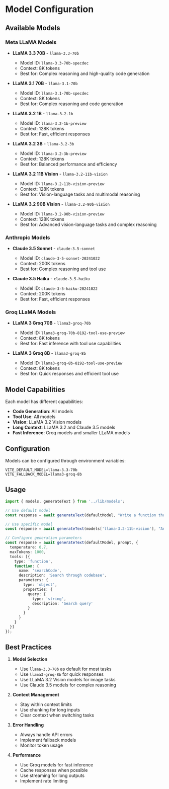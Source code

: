 # Model Configuration

## Available Models

### Meta LLaMA Models
- **LLaMA 3.3 70B** - `llama-3.3-70b`
  - Model ID: `llama-3.3-70b-specdec`
  - Context: 8K tokens
  - Best for: Complex reasoning and high-quality code generation

- **LLaMA 3.1 70B** - `llama-3.1-70b`
  - Model ID: `llama-3.1-70b-specdec`
  - Context: 8K tokens
  - Best for: Complex reasoning and code generation

- **LLaMA 3.2 1B** - `llama-3.2-1b`
  - Model ID: `llama-3.2-1b-preview`
  - Context: 128K tokens
  - Best for: Fast, efficient responses

- **LLaMA 3.2 3B** - `llama-3.2-3b`
  - Model ID: `llama-3.2-3b-preview`
  - Context: 128K tokens
  - Best for: Balanced performance and efficiency

- **LLaMA 3.2 11B Vision** - `llama-3.2-11b-vision`
  - Model ID: `llama-3.2-11b-vision-preview`
  - Context: 128K tokens
  - Best for: Vision-language tasks and multimodal reasoning

- **LLaMA 3.2 90B Vision** - `llama-3.2-90b-vision`
  - Model ID: `llama-3.2-90b-vision-preview`
  - Context: 128K tokens
  - Best for: Advanced vision-language tasks and complex reasoning

### Anthropic Models
- **Claude 3.5 Sonnet** - `claude-3.5-sonnet`
  - Model ID: `claude-3-5-sonnet-20241022`
  - Context: 200K tokens
  - Best for: Complex reasoning and tool use

- **Claude 3.5 Haiku** - `claude-3.5-haiku`
  - Model ID: `claude-3-5-haiku-20241022`
  - Context: 200K tokens
  - Best for: Fast, efficient responses

### Groq LLaMA Models
- **LLaMA 3 Groq 70B** - `llama3-groq-70b`
  - Model ID: `llama3-groq-70b-8192-tool-use-preview`
  - Context: 8K tokens
  - Best for: Fast inference with tool use capabilities

- **LLaMA 3 Groq 8B** - `llama3-groq-8b`
  - Model ID: `llama3-groq-8b-8192-tool-use-preview`
  - Context: 8K tokens
  - Best for: Quick responses and efficient tool use

## Model Capabilities

Each model has different capabilities:
- **Code Generation**: All models
- **Tool Use**: All models
- **Vision**: LLaMA 3.2 Vision models
- **Long Context**: LLaMA 3.2 and Claude 3.5 models
- **Fast Inference**: Groq models and smaller LLaMA models

## Configuration

Models can be configured through environment variables:
```env
VITE_DEFAULT_MODEL=llama-3.3-70b
VITE_FALLBACK_MODEL=llama3-groq-8b
```

## Usage

```typescript
import { models, generateText } from '../lib/models';

// Use default model
const response = await generateText(defaultModel, "Write a function that...");

// Use specific model
const response = await generateText(models['llama-3.2-11b-vision'], "Analyze this image...");

// Configure generation parameters
const response = await generateText(defaultModel, prompt, {
  temperature: 0.7,
  maxTokens: 1000,
  tools: [{
    type: 'function',
    function: {
      name: 'searchCode',
      description: 'Search through codebase',
      parameters: {
        type: 'object',
        properties: {
          query: {
            type: 'string',
            description: 'Search query'
          }
        }
      }
    }
  }]
});
```

## Best Practices

1. **Model Selection**
   - Use `llama-3.3-70b` as default for most tasks
   - Use `llama3-groq-8b` for quick responses
   - Use LLaMA 3.2 Vision models for image tasks
   - Use Claude 3.5 models for complex reasoning

2. **Context Management**
   - Stay within context limits
   - Use chunking for long inputs
   - Clear context when switching tasks

3. **Error Handling**
   - Always handle API errors
   - Implement fallback models
   - Monitor token usage

4. **Performance**
   - Use Groq models for fast inference
   - Cache responses when possible
   - Use streaming for long outputs
   - Implement rate limiting
